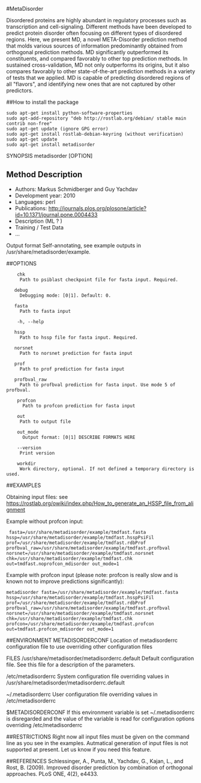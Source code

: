 #MetaDisorder

Disordered proteins are highly abundant in regulatory processes such as transcription and cell-signaling. Different methods
have been developed to predict protein disorder often focusing on different types of disordered regions.
Here, we present MD, a novel META-Disorder prediction method that molds various sources of information predominantly obtained 
from orthogonal prediction methods. MD significantly outperformed its constituents, and compared favorably to other top 
prediction methods. In sustained cross-validation, MD not only outperforms its origins, but it also compares favorably 
to other state-of-the-art prediction methods in a variety of tests that we applied. MD is capable of predicting disordered 
regions of all "flavors", and identifying new ones that are not captured by other predictors.

##How to install the package

    sudo apt-get install python-software-properties
    sudo apt-add-repository "deb http://rostlab.org/debian/ stable main contrib non-free"
    sudo apt-get update (ignore GPG error)
    sudo apt-get install rostlab-debian-keyring (without verification)
    sudo apt-get update
    sudo apt-get install metadisorder 

SYNOPSIS
metadisorder [OPTION]

## Method Description

* Authors: Markus Schmidberger and Guy Yachdav
* Development year: 2010
* Languages: perl
* Publications: http://journals.plos.org/plosone/article?id=10.1371/journal.pone.0004433
* Description (ML ? )
* Training / Test Data
* ...


Output format
Self-annotating, see example outputs in /usr/share/metadisorder/example.

##OPTIONS

        chk 
         Path to psiblast checkpoint file for fasta input. Required.

       debug
         Debugging mode: [0|1]. Default: 0.

       fasta
         Path to fasta input

        -h, --help

       hssp 
         Path to hssp file for fasta input. Required.

       norsnet
         Path to norsnet prediction for fasta input

       prof
         Path to prof prediction for fasta input

       profbval_raw
         Path to profbval prediction for fasta input. Use mode 5 of profbval.

        profcon
          Path to profcon prediction for fasta input

        out 
         Path to output file

        out_mode
          Output format: [0|1] DESCRIBE FORMATS HERE

        --version
         Print version

        workdir
         Work directory, optional. If not defined a temporary directory is used.


##EXAMPLES
  
  Obtaining input files: see <https://rostlab.org/owiki/index.php/How_to_generate_an_HSSP_file_from_alignment>

  Example without profcon input:

     fasta=/usr/share/metadisorder/example/tmdfast.fasta hssp=/usr/share/metadisorder/example/tmdfast.hsspPsiFil prof=/usr/share/metadisorder/example/tmdfast.rdbProf profbval_raw=/usr/share/metadisorder/example/tmdfast.profbval
    norsnet=/usr/share/metadisorder/example/tmdfast.norsnet chk=/usr/share/metadisorder/example/tmdfast.chk out=tmdfast.noprofcon_mdisorder out_mode=1

  Example with profcon input (please note: profcon is really slow and is known not to improve predictions     significantly):

    metadisorder fasta=/usr/share/metadisorder/example/tmdfast.fasta hssp=/usr/share/metadisorder/example/tmdfast.hsspPsiFil prof=/usr/share/metadisorder/example/tmdfast.rdbProf profbval_raw=/usr/share/metadisorder/example/tmdfast.profbval norsnet=/usr/share/metadisorder/example/tmdfast.norsnet chk=/usr/share/metadisorder/example/tmdfast.chk profcon=/usr/share/metadisorder/example/tmdfast.profcon out=tmdfast.profcon_mdisorder out_mode=1

##ENVIRONMENT
  METADISORDERCONF
    Location of metadisorderrc configuration file to use overriding other configuration files

  FILES
  /usr/share/metadisorder/metadisorderrc.default
    Default configuration file. See this file for a description of the parameters.

  /etc/metadisorderrc
    System configuration file overriding values in /usr/share/metadisorder/metadisorderrc.default

  ~/.metadisorderrc
    User configuration file overriding values in /etc/metadisorderrc

   $METADISORDERCONF
     If this environment variable is set ~/.metadisorderrc is disregarded and the value of the variable is read        for configuration options overriding /etc/metadisorderrc

##RESTRICTIONS
Right now all input files must be given on the command line as you see in the examples. Autmatical generation of input files is not supported at present.  Let us know if you need this feature.

##REFERENCES
Schlessinger, A., Punta, M., Yachdav, G., Kajan, L., and Rost, B.
(2009). Improved disorder prediction by combination of orthogonal
approaches. PLoS ONE, 4(2), e4433.




